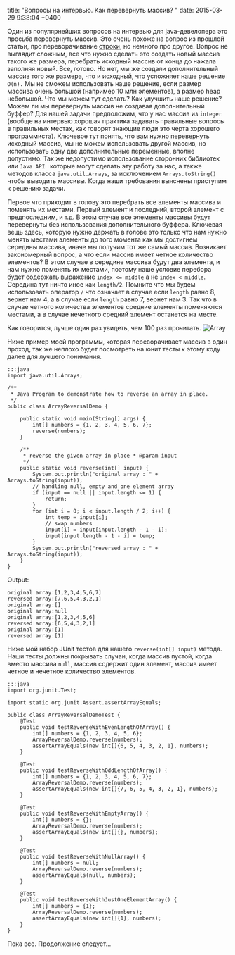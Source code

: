 title: "Вопросы на интервью. Как перевернуть массив? "
date: 2015-03-29 9:38:04 +0400

Один из популярнейших вопросов на интервью для java-девелопера  это просьба перевернуть массив. Это очень похоже на вопрос из прошлой статьи, про переворачивание [строки](/blog/2014/07/07/voprosy-po-java-na-interviu-2/), но немного про другое.  Вопрос не выглядит сложным, все что нужно сделать это создать новый массив такого же размера, перебрать исходный массив от конца до нажала заполняя новый. Все, готово. Но нет, мы же создали дополнительный массив того же размера, что и исходный, что усложняет наше решение `O(n).` Мы не сможем использовать наше решение, если размер массива очень большой (например 10 млн элементов), а размер heap небольшой. Что мы можем тут сделать? Как улучшить наше решение? Можем ли мы перевернуть массив не создавая дополнительный буффер? Для нашей задачи предположим, что у нас массив из `integer` (вообще на интервью хорошая практика задавать правильные вопросы в правильных местах, как говорят знающие люди это черта хорошего программиста). Ключевое тут понять, что вам нужно перевернуть исходный массив, мы не можем использовать другой массив, но использовать одну две дополнительные переменные, вполне допустимо. Так же недопустимо использование сторонних библиотек или `Java API ` которые могут сделать эту работу за нас, а также методов класса `java.util.Arrays`, за исключением `Arrays.toString()` чтобы выводить массивы. Когда наши требования выяснены приступим к решению задачи. 

Первое что приходит в голову это перебрать все элементы массива и поменять их местами. Первый элемент и последний, второй элемент с предпоследним, и т.д. В этом случае все элементы массивы будут перевернуты без использования дополнительного буффера. Ключевая вещь здесь, которую нужно держать в голове это только что нам нужно менять местами элементы до того момента как мы достигнем середины массива, иначе мы получим тот же самый массив. Возникает закономерный вопрос, а что если массив имеет четное количество элементов? В этом случае в середине массива будут два элемента, и нам нужно поменять их местами, поэтому наше условие перебора будет содержать выражение `index <= middle` а не `index < middle`. Середина тут ничто иное как `length/2`. Помните что мы будем использовать     оператор `/` что означает в случае если `length` равно 8, вернет нам 4, а в случае если `length` равно 7, вернет нам 3. Так что в случае четного количества элементов средние элементы поменяются местами, а в случае нечетного средний элемент останется на месте. 


Как говорится, лучше один раз увидеть, чем 100 раз прочитать.
![Array]({filename}/images/gallery/other/Reverse_Array_in_Place_in_Java.png)

Ниже пример моей программы, которая переворачивает массив в один проход, так же неплохо будет посмотреть на юнит тесты к этому коду далее для лучшего понимания.

    :::java
    import java.util.Arrays;

    /**
     * Java Program to demonstrate how to reverse an array in place.
     */
    public class ArrayReversalDemo {

        public static void main(String[] args) {
            int[] numbers = {1, 2, 3, 4, 5, 6, 7};
            reverse(numbers);
        }

        /**
         * reverse the given array in place * @param input
         */
        public static void reverse(int[] input) {
            System.out.println("original array : " + Arrays.toString(input));
            // handling null, empty and one element array
            if (input == null || input.length <= 1) {
                return;
            }
            for (int i = 0; i < input.length / 2; i++) {
                int temp = input[i];
                // swap numbers
                input[i] = input[input.length - 1 - i];
                input[input.length - 1 - i] = temp;
            }
            System.out.println("reversed array : " + Arrays.toString(input));
        }
    }




Output:

    original array:[1,2,3,4,5,6,7]
    reversed array:[7,6,5,4,3,2,1]
    original array:[]
    original array:null
    original array:[1,2,3,4,5,6]
    reversed array:[6,5,4,3,2,1]
    original array:[1]
    reversed array:[1]


Ниже мой набор JUnit тестов для нашего `reverse(int[] input)` метода. Наши тесты должны покрывать случаи, когда массив пустой, когда вместо массива `null`, массив содержит один элемент, массив имеет четное и нечетное количество элементов.


    :::java
    import org.junit.Test;

    import static org.junit.Assert.assertArrayEquals;

    public class ArrayReversalDemoTest {
        @Test
        public void testReverseWithEvenLengthOfArray() {
            int[] numbers = {1, 2, 3, 4, 5, 6};
            ArrayReversalDemo.reverse(numbers);
            assertArrayEquals(new int[]{6, 5, 4, 3, 2, 1}, numbers);
        }

        @Test
        public void testReverseWithOddLengthOfArray() {
            int[] numbers = {1, 2, 3, 4, 5, 6, 7};
            ArrayReversalDemo.reverse(numbers);
            assertArrayEquals(new int[]{7, 6, 5, 4, 3, 2, 1}, numbers);
        }

        @Test
        public void testReverseWithEmptyArray() {
            int[] numbers = {};
            ArrayReversalDemo.reverse(numbers);
            assertArrayEquals(new int[]{}, numbers);
        }

        @Test
        public void testReverseWithNullArray() {
            int[] numbers = null;
            ArrayReversalDemo.reverse(numbers);
            assertArrayEquals(null, numbers);
        }

        @Test
        public void testReverseWithJustOneElementArray() {
            int[] numbers = {1};
            ArrayReversalDemo.reverse(numbers);
            assertArrayEquals(new int[]{1}, numbers);
        }
    }


Пока все. Продолжение следует...




